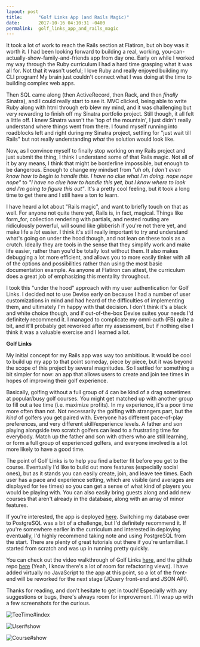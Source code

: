 ```yaml
---
layout: post
title:      "Golf Links App (and Rails Magic)"
date:       2017-10-16 04:10:31 -0400
permalink:  golf_links_app_and_rails_magic
---
```



It took a lot of work to reach the Rails section at Flatiron, but oh boy was it worth it. I had been looking forward to building a real, working, you-can-actually-show-family-and-friends app from day one. Early on while I worked my way through the Ruby curriculum I had a hard time grasping what it was all for. Not that it wasn't useful; I love Ruby and really enjoyed building my CLI program! My brain just couldn't connect what I was doing at the time to building complex web apps. 

Then SQL came along (then ActiveRecord, then Rack, and then *finally* Sinatra), and I could really start to see it. MVC clicked, being able to write Ruby along with html through erb blew my mind, and it was challenging but very rewarding to finish off my Sinatra portfolio project. Still though, it all felt a little off. I knew Sinatra wasn't the 'top of the mountain', I just didn't really understand where things went from there. I found myself running into roadblocks left and right during my Sinatra project, settling for "just wait till Rails" but not really understanding *what* the solution would look like.

Now, as I convince myself to finally stop working on my Rails project and just submit the thing, I think I understand some of that Rails magic. Not all of it by any means, I think that might be borderline impossible, but enough to be dangerous. Enough to change my mindset from *"uh oh, I don't even know how to begin to handle this. I have no clue what I'm doing. nope nope nope"* to *"I have no clue how to handle this **yet**, but I know where to look and I'm going to figure this out"*. It's a pretty cool feeling, but it took a long time to get there and I still have a ton to learn.

I have heard a lot about "Rails magic", and want to briefly touch on that as well. For anyone not quite there yet, Rails is, in fact, magical. Things like form_for, collection rendering with partials, and nested routing are ridiculously powerful, will sound like gibberish if you're not there yet, and make life a *lot* easier. I think it's still really important to try and understand what's going on under the hood though, and not lean on these tools as a crutch. Ideally they are tools in the sense that they simplify work and make life easier, rather than you'd be totally lost without them. It also makes debugging a lot more efficient, and allows you to more easily tinker with all of the options and possibilities rather than using the most basic documentation example. As anyone at Flatiron can attest, the curriculum does a great job of emphasizing this mentality throughout. 

I took this "under the hood" approach with my user authentication for Golf Links. I decided not to use Devise early on because I had a number of user customizations in mind and had heard of the difficulties of implementing them, and ultimately I'm happy with that decision. I don't think it's a black and white choice though, and if out-of-the-box Devise suites your needs I'd definitely recommend it. I managed to complicate my omni-auth (FB) quite a bit, and it'll probably get reworked after my assessment, but if nothing else I think it was a valuable exercise and I learned a lot.

**Golf Links**

My initial concept for my Rails app was way too ambitious. It would be cool to build up my app to that point someday, piece by piece, but it was beyond the scope of this project by several magnitudes. So I settled for something a bit simpler for now: an app that allows users to create and join tee times in hopes of improving their golf experience.

Basically, golfing without a full group of 4 can be kind of a drag sometimes at popular/busy golf courses. You might get matched up with another group to fill out a tee time (i.e. maximize profits). In my experience, it's a poor time more often than not. Not necessarily the golfing with strangers part, but the *kind* of golfers you get paired with. Everyone has different pace-of-play preferences, and very different skill/experience levels. A father and son playing alongside two scratch golfers can lead to a frustrating time for everybody. Match up the father and son with others who are still learning, or form a full group of experienced golfers, and everyone involved is a lot more likely to have a good time.

The point of Golf Links is to help you find a better fit before you get to the course. Eventually I'd like to build out more features (especially social ones), but as it stands you can easily create, join, and leave tee times. Each user has a pace and experience setting, which are visible (and averages are displayed for tee times) so you can get a sense of what kind of players you would be playing with. You can also easily bring guests along and add new courses that aren't already in the database, along with an array of minor features.

If you're interested, the app is deployed [here](https://golflinks.herokuapp.com). Switching my database over to PostgreSQL was a bit of a challenge, but I'd definitely recommend it. If you're somewhere earlier in the curriculum and interested in deploying eventually, I'd highly recommend taking note and using PostgreSQL from the start. There are plenty of great tutorials out there if you're unfamiliar. I started from scratch and was up in running pretty quickly.

You can check out the video walkthrough of Golf Links [here](https://www.youtube.com/watch?v=4RdcIHf0SaI&feature=youtu.be), and the github repo [here](https://github.com/buchheimt/golf-links) (Yeah, I know there's a lot of room for refactoring views). I have added virtually no JavaScript to the app at this point, so a lot of the front-end will be reworked for the next stage (JQuery front-end and JSON API).

Thanks for reading, and don't hesitate to get in touch! Especially with any suggestions or bugs, there's always room for improvement. I'll wrap up with a few screenshots for the curious.

![TeeTime#index](https://i.imgur.com/iXeHyOc.jpg)

![User#show](https://i.imgur.com/OSoCvtv.jpg)

![Course#show](https://i.imgur.com/4mJQsl6.jpg)



